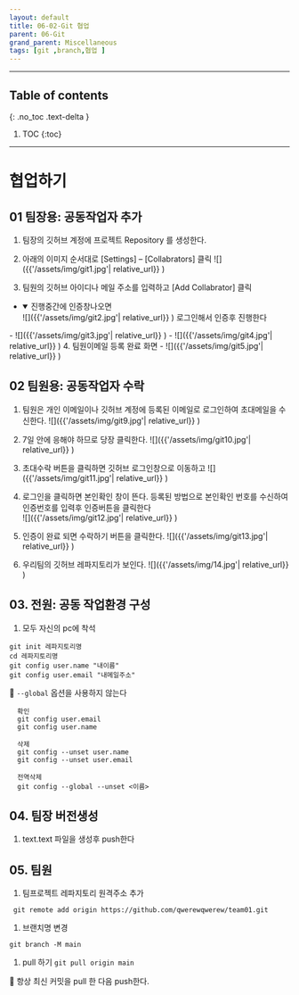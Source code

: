```yaml
---
layout: default
title: 06-02-Git 협업
parent: 06-Git
grand_parent: Miscellaneous
tags: [git ,branch,협업 ]
---
```

 
---
 ## Table of contents
 {: .no_toc .text-delta }

 1. TOC
{:toc}

---

# 협업하기


## 01 팀장용: 공동작업자 추가

1. 팀장의 깃허브 계정에 프로젝트 Repository 를 생성한다.

2. 아래의 이미지 순서대로 [Settings] – [Collabrators] 클릭
  ![]({{'/assets/img/git1.jpg'| relative_url}} )

3. 팀원의 깃허브 아이디나 메일 주소를 입력하고 [Add Collabrator] 클릭
  - <details open markdown='block'>
    <summary>
      진행중간에 인증창나오면
    </summary>
    ![]({{'/assets/img/git2.jpg'| relative_url}} )
    로그인해서 인증후 진행한다
  </details>
  - ![]({{'/assets/img/git3.jpg'| relative_url}} )
  - ![]({{'/assets/img/git4.jpg'| relative_url}} )
4. 팀원이메일 등록 완료 화면
  - ![]({{'/assets/img/git5.jpg'| relative_url}} )


## 02 팀원용: 공동작업자 수락

1. 팀원은 개인 이메일이나 깃허브 계정에 등록된 이메일로 로그인하여 초대메일을 수신한다.
  ![]({{'/assets/img/git9.jpg'| relative_url}} )
2. 7일 안에 응해야 하므로 당장 클릭한다.
  ![]({{'/assets/img/git10.jpg'| relative_url}} )
3. 초대수락 버튼을 클릭하면 깃허브 로그인창으로 이동하고
  ![]({{'/assets/img/git11.jpg'| relative_url}} )
  
4. 로그인을 클릭하면 본인확인 창이 뜬다. 등록된 방법으로 본인확인 번호를 수신하여 인증번호를 입력후 인증버튼을 클릭한다  
  ![]({{'/assets/img/git12.jpg'| relative_url}} )
5. 인증이 완료 되면 수락하기 버튼을 클릭한다.
  ![]({{'/assets/img/git13.jpg'| relative_url}} )
6. 우리팀의 깃허브 레파지토리가 보인다.
  ![]({{'/assets/img/14.jpg'| relative_url}} )


## 03. 전원: 공동 작업환경 구성

1.  모두 자신의 pc에 착석


```
git init 레파지토리명
cd 레파지토리명
git config user.name "내이름"
git config user.email "내메일주소"

```


🔑 `--global` 옵션을 사용하지 않는다

  ```
    확인
    git config user.email
    git config user.name

    삭제
    git config --unset user.name
    git config --unset user.email

    전역삭제
    git config --global --unset <이름>
  ```


## 04. 팀장 버전생성

1. text.text 파일을 생성후 push한다

## 05. 팀원 

1. 팀프로젝트 레파지토리 원격주소 추가

` git remote add origin https://github.com/qwerewqwerew/team01.git`

1. 브랜치명 변경

  `git branch -M main`

1. pull 하기
  `git pull origin main` 


🔑 항상 최신 커밋을 pull 한 다음 push한다.

